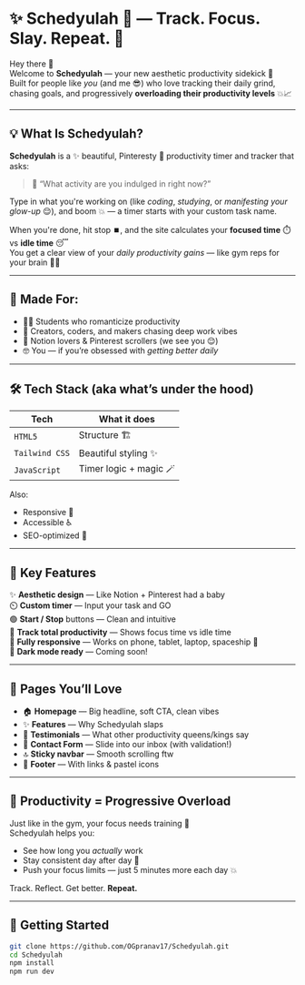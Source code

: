 # ✨ Schedyulah 🍅 — Track. Focus. Slay. Repeat. 🚀

Hey there 👋  
Welcome to **Schedyulah** — your new aesthetic productivity sidekick 💖  
Built for people like *you* (and me 😎) who love tracking their daily grind, chasing goals, and progressively **overloading their productivity levels** 💥📈

---

## 💡 What Is Schedyulah?

**Schedyulah** is a ✨ beautiful, Pinteresty 🌸 productivity timer and tracker that asks:

> 💬 “What activity are you indulged in right now?”

Type in what you're working on (like *coding*, *studying*, or *manifesting your glow-up* 😌), and boom 💥 — a timer starts with your custom task name.

When you're done, hit stop ⏹️, and the site calculates your **focused time** ⏱️ vs **idle time** 😴  
You get a clear view of your *daily productivity gains* — like gym reps for your brain 🧠💪 

---

## 🧠 Made For:

- 🧑‍🎓 Students who romanticize productivity
- 🎨 Creators, coders, and makers chasing deep work vibes
- 📌 Notion lovers & Pinterest scrollers (we see you 😌)
- 🤓 You — if you’re obsessed with *getting better daily*

---

## 🛠️ Tech Stack (aka what’s under the hood)

| Tech         | What it does            |
|--------------|--------------------------|
| `HTML5`      | Structure 🏗️            |
| `Tailwind CSS` | Beautiful styling ✨     |
| `JavaScript` | Timer logic + magic 🪄    |

Also:
- Responsive 📱
- Accessible ♿
- SEO-optimized 🧲

---

## 🎯 Key Features

✨ **Aesthetic design** — Like Notion + Pinterest had a baby  
⏲️ **Custom timer** — Input your task and GO  
🟢 **Start / Stop** buttons — Clean and intuitive  
🧾 **Track total productivity** — Shows focus time vs idle time  
📱 **Fully responsive** — Works on phone, tablet, laptop, spaceship 🚀  
🌙 **Dark mode ready** — Coming soon!

---

## 🌈 Pages You’ll Love

- 🏠 **Homepage** — Big headline, soft CTA, clean vibes
- ✨ **Features** — Why Schedyulah slaps
- 💬 **Testimonials** — What other productivity queens/kings say
- 📮 **Contact Form** — Slide into our inbox (with validation!)
- 🔝 **Sticky navbar** — Smooth scrolling ftw
- 🧼 **Footer** — With links & pastel icons

---

## 🧠 Productivity = Progressive Overload

Just like in the gym, your focus needs training 💪  
Schedyulah helps you:

- See how long you *actually* work
- Stay consistent day after day 📆
- Push your focus limits — just 5 minutes more each day 💥

Track. Reflect. Get better. **Repeat.**

---

## 🚀 Getting Started

```bash
git clone https://github.com/OGpranav17/Schedyulah.git
cd Schedyulah
npm install
npm run dev
